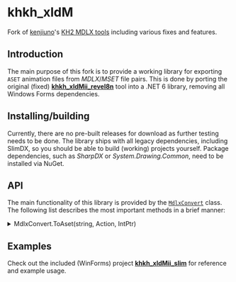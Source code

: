 # khkh_xldM
Fork of [kenjiuno](https://gitlab.com/kenjiuno)'s [KH2 MDLX tools](https://gitlab.com/kenjiuno/khkh_xldM) including various fixes and features.

## Introduction
The main purpose of this fork is to provide a working library for exporting `ASET` animation files from *MDLX*/*MSET* file pairs. This is done by porting the original (fixed) **[khkh_xldMii_revel8n](khkh_xldMii_revel8n)** tool into a .NET 6 library, removing all Windows Forms dependencies.

## Installing/building
Currently, there are no pre-built releases for download as further testing needs to be done. The library ships with all legacy dependencies, including SlimDX, so you should be able to build (working) projects yourself. Package dependencies, such as *SharpDX* or *System.Drawing.Common*, need to be installed via NuGet.

## API
The main functionality of this library is provided by the [`MdlxConvert`](mdlx2aset/MdlxConvert.cs) class. The following list describes the most important methods in a brief manner:

<details>
	<summary>
		MdlxConvert.ToAset(string, Action, IntPtr)
	</summary>

### bool MdlxConvert.ToAset(string mdlxPath, Action<ExportState, ExportStatus> onProgress, IntPtr handle)

Converts the MDLX file at the specified path to an ASET file. The method requires a corresponding MSET file in the same directory as the MDLX file.

#### Parameters
- **string mdlxPath**: The path of the MDLX file to convert
- **Action<ExportState, ExportStatus> onProgress**: Callback function for the export progress. The function is called at several states of the export process containing the current state/status information.
- **IntPtr handle** (*optional*): A reference to the handle (hWnd) of the calling window/process (required by SlimDX). Default: the current (invoking) process handle.

#### Returns
`True` if the conversion has been successful.
</details>

## Examples
Check out the included (WinForms) project **[khkh_xldMii_slim](khkh_xldMii_slim)** for reference and example usage.